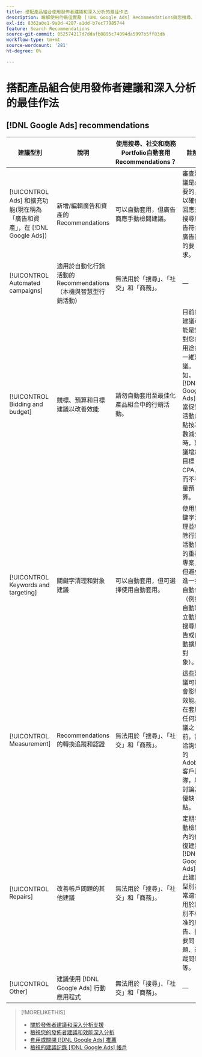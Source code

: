 ```yaml
---
title: 搭配產品組合使用發佈者建議和深入分析的最佳作法
description: 瞭解使用的最佳實務 [!DNL Google Ads] Recommendations與您搜尋、社交和商務的產品組合。
exl-id: 8362a0e1-9a0d-4287-a1dd-b7ec77985744
feature: Search Recommendations
source-git-commit: 052574217d7ddafb8895c74094da5997b5ff83db
workflow-type: tm+mt
source-wordcount: '281'
ht-degree: 0%

---
```


# 搭配產品組合使用發佈者建議和深入分析的最佳作法

<!-- If we don't come up with similar ones for MS, then rename this file "... Google Ads ..." -->

## [!DNL Google Ads] recommendations

| 建議型別 | 說明 | 使用搜尋、社交和商務Portfolio自動套用Recommendations？ | 註解 |
|--- |--- |--- |--- |
| [!UICONTROL Ads] 和擴充功能(現在稱為「廣告和資產」，在 [!DNL Google Ads]) | 新增/編輯廣告和資產的Recommendations | 可以自動套用，但廣告商應手動檢閱建議。 | 審查建議是必要的，以確保回應式搜尋廣告符合廣告商的要求。 |
| [!UICONTROL Automated campaigns] | 適用於自動化行銷活動的Recommendations （本機與智慧型行銷活動） | 無法用於「搜尋」、「社交」和「商務」。 | — |
| [!UICONTROL Bidding and budget] | 競標、預算和目標建議以改善效能 | 請勿自動套用至最佳化產品組合中的行銷活動。 | 目前的建議可能是針對您的用途的一維建議。 例如， [!DNL Google Ads] 當促銷活動的點按次數減少時，建議增加目標CPA，而不考量預算。 |
| [!UICONTROL Keywords and targeting] | 關鍵字清理和對象建議 | 可以自動套用，但可選擇使用自動套用。 | 使用關鍵字清理並移除行銷活動間的重複專案，但避免進一步自動化（例如自動建立動態搜尋廣告或自動擴展對象）。 |
| [!UICONTROL Measurement] | Recommendations的轉換追蹤和認證 | 無法用於「搜尋」、「社交」和「商務」。 | 這些建議可能會影響效能。 在套用任何建議之前，請洽詢您的Adobe客戶團隊，以討論其優缺點。 |
| [!UICONTROL Repairs] | 改善帳戶問題的其他建議 | 無法用於「搜尋」、「社交」和「商務」。 | 定期手動檢閱內的修復建議 [!DNL Google Ads]. 此建議型別非常適合用於識別不核准的廣告、摘要問題、追蹤問題等。 |
| [!UICONTROL Other] | 建議使用 [!DNL Google Ads] 行動應用程式 | 無法用於「搜尋」、「社交」和「商務」。 | — |

>[!MORELIKETHIS]
>
>* [關於發佈者建議和深入分析支援](recommendation-support.md)
>* [檢視您的發佈者建議和效能深入分析](recommendation-view.md)
>* [套用或關閉 [!DNL Google Ads] 推薦](google-recommendation-apply-dismiss.md)
>* [檢視的建議記錄 [!DNL Google Ads] 帳戶](google-recommendation-view-log.md)
